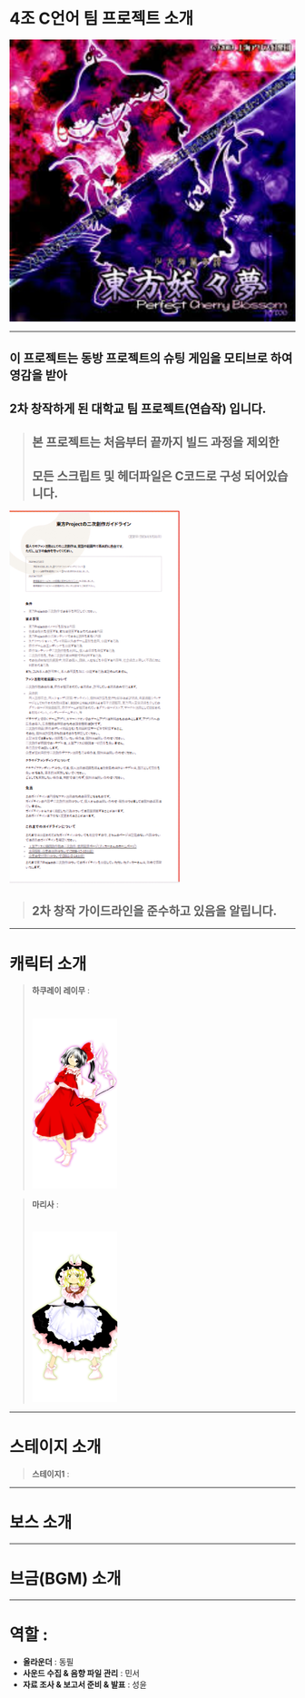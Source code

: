 # 4조 C언어 팀 프로젝트 소개

<img src="4조팀플/readme.jpg" alt="이미지 설명" width="600">

---

## 이 프로젝트는 동방 프로젝트의 슈팅 게임을 모티브로 하여 영감을 받아
## 2차 창작하게 된 대학교 팀 프로젝트(연습작) 입니다.
> ## 본 프로젝트는 처음부터 끝까지 빌드 과정을 제외한
> ## 모든 스크립트 및 헤더파일은 C코드로 구성 되어있습니다.


<img src="4조팀플/2차 창작 가이드라인.jpg" alt="가이드라인 설명" width="300">


> ## 2차 창작 가이드라인을 준수하고 있음을 알립니다.
---

# 캐릭터 소개

> **하쿠레이 레이무** :
> #
>   <img src="4조팀플/하쿠레이 레이무.png" alt="무녀" width="150">

> **마리사** :
> #
>   <img src="4조팀플/마리사.png" alt="마법사" width="150">

---

# 스테이지 소개

> **스테이지1** :

---

# 보스 소개

---


# 브금(BGM) 소개

---

# 역할 :
- **올라운더** : 동필
- **사운드 수집 & 음향 파일 관리** : 민서
- **자료 조사 & 보고서 준비 & 발표** : 성윤

